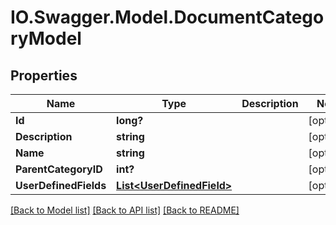 # IO.Swagger.Model.DocumentCategoryModel
## Properties

Name | Type | Description | Notes
------------ | ------------- | ------------- | -------------
**Id** | **long?** |  | [optional] 
**Description** | **string** |  | [optional] 
**Name** | **string** |  | [optional] 
**ParentCategoryID** | **int?** |  | [optional] 
**UserDefinedFields** | [**List&lt;UserDefinedField&gt;**](UserDefinedField.md) |  | [optional] 

[[Back to Model list]](../README.md#documentation-for-models) [[Back to API list]](../README.md#documentation-for-api-endpoints) [[Back to README]](../README.md)

